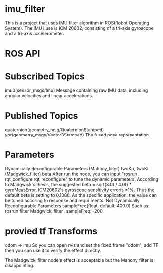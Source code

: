 # imu_filter

This is a project that uses IMU filter algorithm in ROS(Robot Operating System). The IMU i use is ICM 20602, consisting of a tri-axis gyroscope and a tri-axis accelerometer.

# ROS API
# Subscribed Topics
imu0(sensor_msgs/Imu)
    Message containing raw IMU data, including angular velocities and linear accelerations. 
# Published Topics
quaternion(geometry_msg/QuaternionStamped)
ypr(geometry_msgs/Vector3Stamped)
    The fused pose representation.
# Parameters
Dynamically Reconfigurable Parameters 
(Mahony_filter)  twoKp, twoKi
(Madgwick_filter) beta
After run the node, you can input "rosrun rqt_configure rqt_reconfigure" to tune the dynamic parameters.
According to Madgwick's thesis, the suggested beta = sqrt(3.0f / 4.0f) * gyroMeasError. ICM20602's  gyroscope sensitivity erroris ±1%. Thus the default beta is setting to 0.1088. As the specific application, the value can be tuned accoring to response and requriments.
Not Dynamically Reconfigurable Parameters 
sampleFreq(float, default: 400.0)
Such as: rosrun filter Madgwick_filter _sampleFreq:=200
# provied tf Transforms
odom -> imu
So you can open rviz and set the fixed frame "odom", add TF then you can use it to verify the effect directly.

The Madgwick_filter node's effect is acceptable but the Mahony_filter is disappointing.

